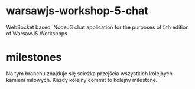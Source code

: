 # warsawjs-workshop-5-chat
WebSocket based, NodeJS chat application for the purposes of 5th edition of WarsawJS Workshops

# milestones

Na tym branchu znajduje się ścieżka przejścia wszystkich kolejnych kamieni milowych.
Każdy kolejny commit to kolejny milestone.
